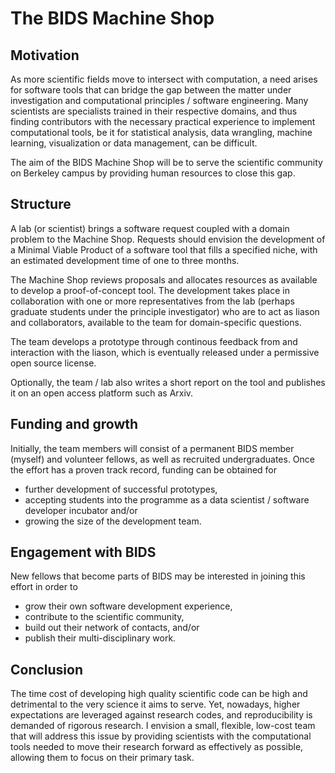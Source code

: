 # The BIDS Machine Shop

## Motivation

As more scientific fields move to intersect with computation, a need
arises for software tools that can bridge the gap between the matter
under investigation and computational principles / software
engineering.  Many scientists are specialists trained in their
respective domains, and thus finding contributors with the necessary
practical experience to implement computational tools, be it for
statistical analysis, data wrangling, machine learning, visualization
or data management, can be difficult.

The aim of the BIDS Machine Shop will be to serve the scientific
community on Berkeley campus by providing human resources to close
this gap.

## Structure

A lab (or scientist) brings a software request coupled with a domain
problem to the Machine Shop.  Requests should envision the development
of a Minimal Viable Product of a software tool that fills a specified
niche, with an estimated development time of one to three months.

The Machine Shop reviews proposals and allocates resources as
available to develop a proof-of-concept tool.  The development takes
place in collaboration with one or more representatives from the lab
(perhaps graduate students under the principle investigator) who are
to act as liason and collaborators, available to the team for
domain-specific questions.

The team develops a prototype through continous feedback from and
interaction with the liason, which is eventually released under a
permissive open source license.

Optionally, the team / lab also writes a short report on the tool and
publishes it on an open access platform such as Arxiv.

## Funding and growth

Initially, the team members will consist of a permanent BIDS member
(myself) and volunteer fellows, as well as recruited undergraduates.
Once the effort has a proven track record, funding can be obtained for

- further development of successful prototypes,
- accepting students into the programme as a data scientist / software
  developer incubator and/or
- growing the size of the development team.

## Engagement with BIDS

New fellows that become parts of BIDS may be interested in joining
this effort in order to

- grow their own software development experience,
- contribute to the scientific community,
- build out their network of contacts, and/or
- publish their multi-disciplinary work.

## Conclusion

The time cost of developing high quality scientific code can be high
and detrimental to the very science it aims to serve.  Yet, nowadays,
higher expectations are leveraged against research codes, and
reproducibility is demanded of rigorous research.  I envision a small,
flexible, low-cost team that will address this issue by providing
scientists with the computational tools needed to move their research
forward as effectively as possible, allowing them to focus on their
primary task.
